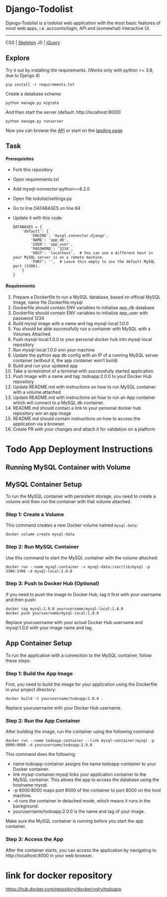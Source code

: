 # Django-Todolist

Django-Todolist is a todolist web application with the most basic features of most web apps, i.e. accounts/login, API and (somewhat) interactive UI.

---
CSS | [Skeleton](http://getskeleton.com/)
JS  | [jQuery](https://jquery.com/)

## Explore
Try it out by installing the requirements. (Works only with python >= 3.8, due to Django 4)

    pip install -r requirements.txt

Create a database schema:

    python manage.py migrate

And then start the server (default: http://localhost:8000)

    python manage.py runserver


Now you can browse the [API](http://localhost:8000/api/)
or start on the [landing page](http://localhost:8000/)

## Task
#### Prerequisites
- Fork this repository
- Open requirements.txt
- Add mysql-connector-python==8.2.0
- Open file todolist/settings.py
- Go to line DATABASES on line 64
- Update it with this code:

    ```
    DATABASES = {
        'default': {
            'ENGINE': 'mysql.connector.django',
            'NAME': 'app_db',
            'USER': 'app_user',
            'PASSWORD': '1234',
            'HOST': 'localhost',  # You can use a different host in your MySQL server is on a remote machine.
            'PORT': '',  # Leave this empty to use the default MySQL port (3306).
        }
    }

    ```
#### Requirements
1. Prepare a Dockerfile to run a MySQL database, based on official MySQL Image, name file Dockerfile.mysql
2. Dockerfile should contain ENV variables to initialize app_db database
3. Dockerfile should contain ENV variables to initialize app_user with password 1234
4. Build mysql image with a name and tag mysql-local:1.0.0
5. You should be able successfully run a container with MySQL with a Volumes Attached
6. Push mysql-local:1.0.0 to your personal docker hub into mysql-local repository
7. Run mysql-local:1.0.0 onn your machine
8. Update the python app db config with an IP of a running MySQL server container (without it, the app container won’t build)
9. Build and run your updated app
10. Take a screenshot of a terminal with successfully started application
11. Push Image with a name and tag: todoapp:2.0.0 to yout Docker Hub repository
12. Update README.md with instructions on how to run MySQL container with a volume attached
13. Update README.md with instructions on how to run an App container which will connect to a MySQL db container.
14. README.md should contain a link to your personal docker hub repository win an app image
15. README.md should contain instructions on how to access the application via a browser.
16. Create PR with your changes and attach it for validation on a platform

# Todo App Deployment Instructions

## Running MySQL Container with Volume

## MySQL Container Setup

To run the MySQL container with persistent storage, you need to create a volume and then run the container with that volume attached.


### Step 1: Create a Volume

This command creates a new Docker volume named `mysql-data`:


    docker volume create mysql-data


### Step 2: Run MySQL Container
Use this command to start the MySQL container with the volume attached:

    docker run --name mysql-container -v mysql-data:/var/lib/mysql -p 3306:3306 -d mysql-local:1.0.0


### Step 3: Push to Docker Hub (Optional)
If you need to push the image to Docker Hub, tag it first with your username and then push:

    docker tag mysql:1.0.0 yourusername/mysql-local:1.0.0
    docker push yourusername/mysql-local:1.0.0

Replace yourusername with your actual Docker Hub username and mysql:1.0.0 with your image name and tag.


## App Container Setup

To run the application with a connection to the MySQL container, follow these steps:

### Step 1: Build the App Image

First, you need to build the image for your application using the Dockerfile in your project directory:


    docker build -t yourusername/todoapp:2.0.0 .
Replace yourusername with your Docker Hub username.

### Step 2: Run the App Container
After building the image, run the container using the following command:

    docker run --name todoapp-container --link mysql-container:mysql -p 8000:8000 -d yourusername/todoapp:2.0.0

This command does the following:

- name todoapp-container assigns the name todoapp-container to your Docker container.
- link mysql-container:mysql links your application container to the MySQL container. This allows the app to access the database using the hostname mysql.
- -p 8000:8000 maps port 8000 of the container to port 8000 on the host machine.
- -d runs the container in detached mode, which means it runs in the background.
- yourusername/todoapp:2.0.0 is the name and tag of your image.

Make sure the MySQL container is running before you start the app container.

### Step 3: Access the App
After the container starts, you can access the application by navigating to http://localhost:8000 in your web browser.



# link for docker repository
https://hub.docker.com/repository/docker/volry/todoapp

